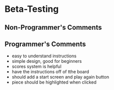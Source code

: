 # Beta-Testing

## Non-Programmer's Comments


## Programmer's Comments
- easy to understand instructions
- simple design, good for beginners
- scores system is helpful
- have the instructions off of tthe board
- should add a start screen and play again button
- piece should be highlighted when clicked